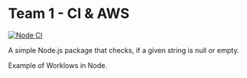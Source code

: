 # Team 1 - CI & AWS

[![Node CI](https://github.com/johntrehearn/AWS-CI-Node/actions/workflows/main.yml/badge.svg?event=push)](https://github.com/johntrehearn/AWS-CI-Node/actions/workflows/main.yml)

A simple Node.js package that checks, if a given string is null or empty. 

Example of Worklows in Node.
